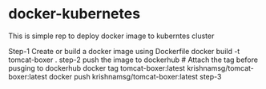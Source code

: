 # docker-kubernetes
This is simple rep to deploy docker image to kuberntes cluster

Step-1 Create or build a docker image using Dockerfile
    docker build -t tomcat-boxer .
step-2 push the image to dockerhub
    # Attach the tag before pusging to dockerhub
    docker tag tomcat-boxer:latest krishnamsg/tomcat-boxer:latest
    docker push krishnamsg/tomcat-boxer:latest
step-3 

